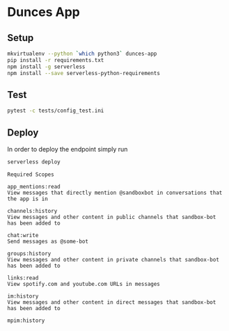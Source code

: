 # Dunces App

## Setup

```bash
mkvirtualenv --python `which python3` dunces-app
pip install -r requirements.txt
npm install -g serverless
npm install --save serverless-python-requirements
```
## Test

```bash
pytest -c tests/config_test.ini
```


## Deploy

In order to deploy the endpoint simply run

```bash
serverless deploy
```

```
Required Scopes

app_mentions:read
View messages that directly mention @sandboxbot in conversations that the app is in

channels:history
View messages and other content in public channels that sandbox-bot has been added to

chat:write
Send messages as @some-bot

groups:history
View messages and other content in private channels that sandbox-bot has been added to

links:read
View spotify.com and youtube.com URLs in messages

im:history
View messages and other content in direct messages that sandbox-bot has been added to

mpim:history
```
